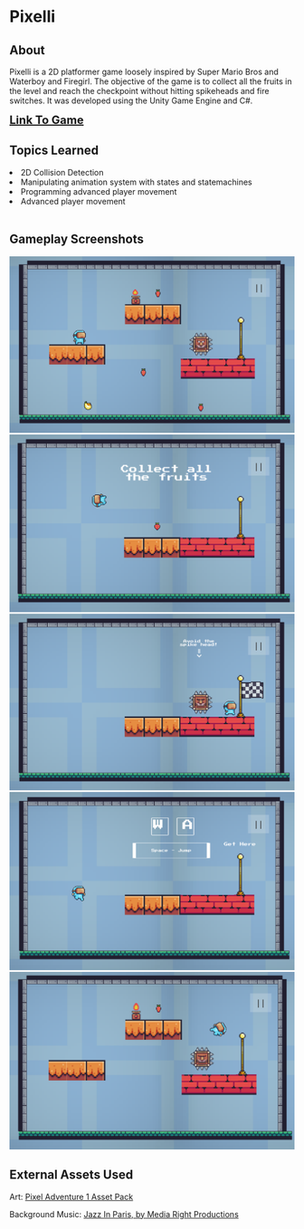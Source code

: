 <h1>Pixelli</h1>
<h2>About</h2>
<p>Pixelli is a 2D platformer game loosely inspired by Super Mario Bros and Waterboy and Firegirl. The objective of the game is to collect all the fruits in the level and reach the checkpoint without hitting spikeheads and fire switches. It was developed using the Unity Game Engine and C#.</p>

<a style="font-size: 20px; font-weight: bold" target="_blank" href="https://sarthakkamboj.itch.io/pixelli">Link To Game</a>

<h2>Topics Learned</h2>
<li>2D Collision Detection</li>
<li>Manipulating animation system with states and statemachines</li>
<li>Programming advanced player movement</li>
<li>Advanced player movement</li>

<br>

<h2>Gameplay Screenshots</h2>

<img src="./Assets/Screenshots/level.png" />
<img src="./Assets/Screenshots/dash_jump.png" />
<img src="./Assets/Screenshots/end_goal.png" />
<img src="./Assets/Screenshots/jump.png" />
<img src="./Assets/Screenshots/died.png" />

<br>

<h2>External Assets Used</h2>
Art: <a href="https://assetstore.unity.com/packages/2d/characters/pixel-adventure-1-155360">Pixel Adventure 1 Asset Pack</a>

<br>

Background Music: <a href="https://www.youtube.com/watch?v=mNLJMTRvyj8">Jazz In Paris, by Media Right Productions</a>
